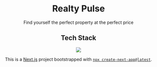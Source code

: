<h1 align="center"> Realty Pulse </h1>
<p align="center"> Find yourself the perfect property at the perfect price </p>
<h2 align="center"> Tech Stack </h2>
<p align="center">
<img src="https://skillicons.dev/icons?i=js,nextjs,docker,aws,git,github&perline=6"/>
</p>


<p align="center">
This is a <a href="https://nextjs.org/" target="__blank">Next.js</a> project bootstrapped with <a href="https://github.com/vercel/next.js/tree/canary/packages/create-next-app" target="__blank"><code>npx create-next-app@latest</code></a>.
</p>